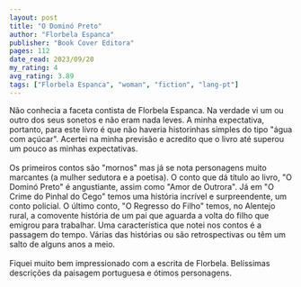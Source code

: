 ```yaml
---
layout: post
title: "O Dominó Preto"
author: "Florbela Espanca"
publisher: "Book Cover Editora"
pages: 112
date_read: 2023/09/20
my_rating: 4
avg_rating: 3.89
tags: ["Florbela Espanca", "woman", "fiction", "lang-pt"]
---
```


Não conhecia a faceta contista de Florbela Espanca. Na verdade vi um ou outro dos seus sonetos e não eram nada leves. A minha expectativa, portanto, para este livro é que não haveria historinhas simples do tipo "água com açúcar". Acertei na minha previsão e acredito que o livro até superou um pouco as minhas expectativas. <br/><br/>Os primeiros contos são "mornos" mas já se nota personagens muito marcantes (a mulher sedutora e a poetisa). O conto que dá título ao livro, "O Dominó Preto" é angustiante, assim como "Amor de Outrora". Já em "O Crime do Pinhal do Cego" temos uma história incrível e surpreendente, um conto policial. O último conto, "O Regresso do Filho" temos, no Alentejo rural, a comovente história de um pai que aguarda a volta do filho que emigrou para trabalhar. Uma característica que notei nos contos é a passagem do tempo. Várias das histórias ou são retrospectivas ou têm um salto de alguns anos a meio.<br/><br/>Fiquei muito bem impressionado com a escrita de Florbela. Belíssimas descrições da paisagem portuguesa e ótimos personagens.

